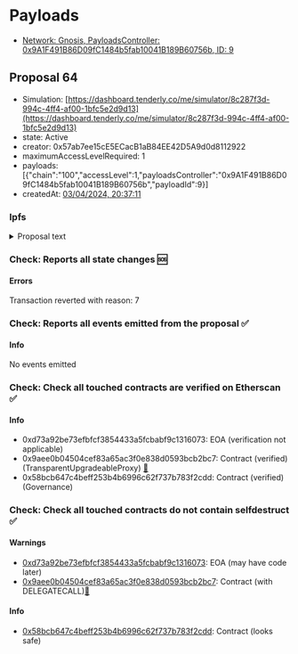 # Payloads

- [Network: Gnosis, PayloadsController: 0x9A1F491B86D09fC1484b5fab10041B189B60756b, ID: 9](/reports/payloads/100/0x9A1F491B86D09fC1484b5fab10041B189B60756b/9.md)

## Proposal 64

- Simulation: [https://dashboard.tenderly.co/me/simulator/8c287f3d-994c-4ff4-af00-1bfc5e2d9d13](https://dashboard.tenderly.co/me/simulator/8c287f3d-994c-4ff4-af00-1bfc5e2d9d13)
- state: Active
- creator: 0x57ab7ee15cE5ECacB1aB84EE42D5A9d0d8112922
- maximumAccessLevelRequired: 1
- payloads: [{"chain":"100","accessLevel":1,"payloadsController":"0x9A1F491B86D09fC1484b5fab10041B189B60756b","payloadId":9}]
- createdAt: [03/04/2024, 20:37:11](https://etherscan.io/tx/0x5c6ee5059835e0fc2618486ee22387f6f76ce090870c3e623e2c6e8ae60b66b3)

### Ipfs

<details>
  <summary>Proposal text</summary>
  
  
## Simple Summary

This ARFC proposes a direct-to-AIP vote to appoint the Aave Chan Initiative (ACI) as the emissions manager for the EURe token on Aave V3 Gnosis Market.

## Motivation

The Aave Chan Initiative (ACI) has been engaging with several entities interested in contributing actively to the growth and development of Aave V3 on the Gnosis Network.

To streamline emissions from various stakeholders, ACI proposes to take on the role of emissions manager for EURe on Aave V3 Gnosis Market. Emission incentives will be directed to the ACI multisig and distributed as per agreements with partners. This will empower the ACI to implement incentive schemes, backed by ecosystem collaborators, for EURe. The goal is to drive growth and broaden the user base of Aave.

Per the [Emissions Manager Framework ](https://governance.aave.com/t/arfc-emission-manager-framework-update/16884), this proposal will be escalated straight to AIP voting after a period of discussion.

## Specification

The Aave Chan Initiative (ACI) multisig address 0xac140648435d03f784879cd789130F22Ef588Fcd will be set as Emissions manager.

The call to the setEmissionAdmin() method in the emission_manager contract will be as follows:

EMISSION_MANAGER.setEmissionAdmin(EURe,0xac140648435d03f784879cd789130F22Ef588Fcd);

This method will appoint the Aave Chan Initiative (ACI) wallet as the emissions admin for the EURe token on Aave V3 Gnosis Market.

## References

- Implementation: [AaveV3Gnosis](https://github.com/bgd-labs/aave-proposals-v3/blob/b996197773b566b6ebd3a9f82e2abbcf118f0d09/src/20240327_AaveV3Gnosis_EUReEmissionsManager/AaveV3Gnosis_EUReEmissionsManager_20240327.sol)
- Tests: [AaveV3Gnosis](https://github.com/bgd-labs/aave-proposals-v3/blob/b996197773b566b6ebd3a9f82e2abbcf118f0d09/src/20240327_AaveV3Gnosis_EUReEmissionsManager/AaveV3Gnosis_EUReEmissionsManager_20240327.t.sol)
- [Discussion](https://governance.aave.com/t/arfc-set-aci-as-emissions-manager-for-eure-on-aave-v3-gnosis-market/17130)

## Copyright

Copyright and related rights waived via [CC0](https://creativecommons.org/publicdomain/zero/1.0/).

</details>

### Check: Reports all state changes :sos:

#### Errors

Transaction reverted with reason: 7

### Check: Reports all events emitted from the proposal :white_check_mark:

#### Info

No events emitted

### Check: Check all touched contracts are verified on Etherscan :white_check_mark:

#### Info

- 0xd73a92be73efbfcf3854433a5fcbabf9c1316073: EOA (verification not applicable)
- 0x9aee0b04504cef83a65ac3f0e838d0593bcb2bc7: Contract (verified) (TransparentUpgradeableProxy) [:ghost:](https://github.com/bgd-labs/aave-address-book "GovernanceV3Ethereum.GOVERNANCE")
- 0x58bcb647c4beff253b4b6996c62f737b783f2cdd: Contract (verified) (Governance) 

### Check: Check all touched contracts do not contain selfdestruct :white_check_mark:

#### Warnings

- [0xd73a92be73efbfcf3854433a5fcbabf9c1316073](https://etherscan.io/address/0xd73a92be73efbfcf3854433a5fcbabf9c1316073): EOA (may have code later)
- [0x9aee0b04504cef83a65ac3f0e838d0593bcb2bc7](https://etherscan.io/address/0x9aee0b04504cef83a65ac3f0e838d0593bcb2bc7): Contract (with DELEGATECALL)[:ghost:](https://github.com/bgd-labs/aave-address-book "GovernanceV3Ethereum.GOVERNANCE")

#### Info

- [0x58bcb647c4beff253b4b6996c62f737b783f2cdd](https://etherscan.io/address/0x58bcb647c4beff253b4b6996c62f737b783f2cdd): Contract (looks safe)

